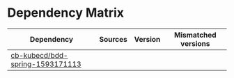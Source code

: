 # Dependency Matrix

Dependency | Sources | Version | Mismatched versions
---------- | ------- | ------- | -------------------
[cb-kubecd/bdd-spring-1593171113](https://github.com/cb-kubecd/bdd-spring-1593171113.git) |  | []() | 
